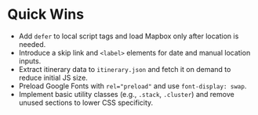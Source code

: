 # Quick Wins

- Add `defer` to local script tags and load Mapbox only after location is needed.
- Introduce a skip link and `<label>` elements for date and manual location inputs.
- Extract itinerary data to `itinerary.json` and fetch it on demand to reduce initial JS size.
- Preload Google Fonts with `rel="preload"` and use `font-display: swap`.
- Implement basic utility classes (e.g., `.stack`, `.cluster`) and remove unused sections to lower CSS specificity.
